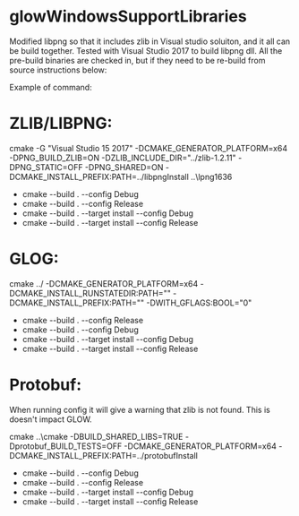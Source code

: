 # glowWindowsSupportLibraries

Modified libpng so that it includes zlib in Visual studio soluiton, and it all can be build together. 
Tested with Visual Studio 2017 to build libpng dll.
All the pre-build binaries are checked in, but if they need to be re-build from source instructions below:

Example of command:

<h1>ZLIB/LIBPNG:</h1>
cmake -G "Visual Studio 15 2017" -DCMAKE_GENERATOR_PLATFORM=x64 -DPNG_BUILD_ZLIB=ON -DZLIB_INCLUDE_DIR="../zlib-1.2.11" -DPNG_STATIC=OFF -DPNG_SHARED=ON -DCMAKE_INSTALL_PREFIX:PATH=../libpngInstall ..\lpng1636

* cmake --build . --config Debug
* cmake --build . --config Release
* cmake --build . --target install --config Debug
* cmake --build . --target install --config Release


<h1>GLOG:</h1>
cmake ../ -DCMAKE_GENERATOR_PLATFORM=x64 -DCMAKE_INSTALL_RUNSTATEDIR:PATH="" -DCMAKE_INSTALL_PREFIX:PATH="<Glog_Location>" -DWITH_GFLAGS:BOOL="0"

* cmake --build . --config Release
* cmake --build . --config Debug
* cmake --build . --target install --config Debug
* cmake --build . --target install --config Release

<h1>Protobuf:</h1>
When running config it will give a warning that zlib is not found. This is doesn't impact GLOW. 

cmake ..\cmake -DBUILD_SHARED_LIBS=TRUE -Dprotobuf_BUILD_TESTS=OFF -DCMAKE_GENERATOR_PLATFORM=x64 -DCMAKE_INSTALL_PREFIX:PATH=../protobufInstall

* cmake --build . --config Debug
* cmake --build . --config Release
* cmake --build . --target install --config Debug
* cmake --build . --target install --config Release
